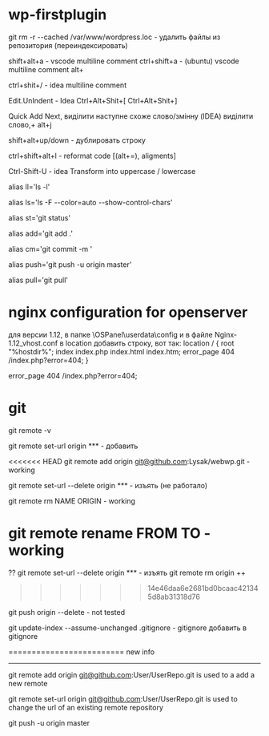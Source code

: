 # wp-firstplugin

git rm -r --cached /var/www/wordpress.loc - удалить файлы из репозитория (переиндексировать)

shift+alt+a - vscode multiline comment
ctrl+shift+a - (ubuntu) vscode multiline comment
alt+

ctrl+shit+/ - idea multiline comment

Edit.UnIndent - Idea
Ctrl+Alt+Shit+[
Ctrl+Alt+Shit+]

Quick Add Next, виділити наступне схоже слово/змінну (IDEA) виділити слово,+ alt+j

shift+alt+up/down - дублировать строку 

ctrl+shift+alt+l - reformat code [(alt+=), aligments]

Ctrl-Shift-U - idea Transform into uppercase / lowercase


alias ll='ls -l'

alias ls='ls -F --color=auto --show-control-chars'


alias st='git status'

alias add='git add .'

alias cm='git commit -m '

alias push='git push -u origin master'

alias pull='git pull'


# nginx configuration for openserver

для версии 1.12, в папке \OSPanel\userdata\config и в файле Nginx-1.12_vhost.conf в location добавить строку, вот так:
location / {
root "%hostdir%";
index index.php index.html index.htm;
error_page 404 /index.php?error=404;
}

error_page 404 /index.php?error=404;

# git

git remote -v

git remote set-url origin *** - добавить

<<<<<<< HEAD
git remote add origin git@github.com:Lysak/webwp.git - working

git remote set-url --delete origin *** - изъять (не работало)

git remote rm NAME ORIGIN - working

git remote rename FROM TO - working
=======
?? git remote set-url --delete origin *** - изъять
git remote rm origin ++
>>>>>>> 14e46daa6e2681bd0bcaac421345d8ab31318d76

git push origin --delete <branchName> - not tested


git update-index --assume-unchanged .gitignore - gitignore добавить в gitignore


=========================
new info
************
git remote add origin git@github.com:User/UserRepo.git
is used to a add a new remote

git remote set-url origin git@github.com:User/UserRepo.git
is used to change the url of an existing remote repository

git push -u origin master
